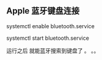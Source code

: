 ## Apple 蓝牙键盘连接
systemctl enable bluetooth.service

systemctl start bluetooth.service

 运行之后 就能蓝牙搜索到键盘了 。 。。     